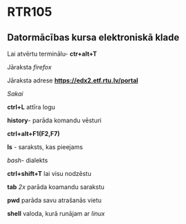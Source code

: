 # RTR105        
## Datormācības kursa elektroniskā klade


Lai atvērtu terminālu- **ctr+alt+T**


Jāraksta *firefox* 


Jāraksta adrese **https://edx2.etf.rtu.lv/portal** 


*Sakai*


**ctrl+L** attīra logu


**history**- parāda komandu vēsturi 


**ctrl+alt+F1(F2,F7)**


**ls** - saraksts, kas pieejams


*bash*- dialekts


**ctrl+shift+T** lai visu nodzēstu 


**tab** *2x* parāda koamandu sarakstu


**pwd** parāda savu atrašanās vietu


**shell** valoda, kurā runājam ar *linux*
